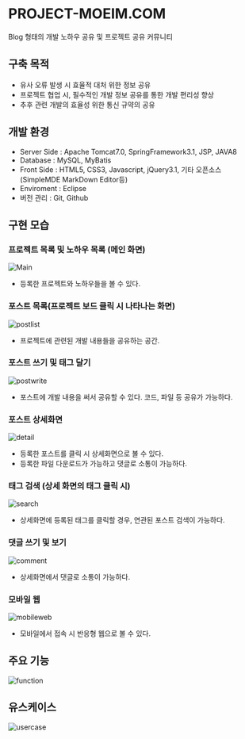 # PROJECT-MOEIM.COM
Blog 형태의 개발 노하우 공유 및 프로젝트 공유 커뮤니티

## 구축 목적
* 유사 오류 발생 시 효율적 대처 위한 정보 공유
* 프로젝트 협업 시, 필수적인 개발 정보 공유를 통한 개발 편리성 향상
* 추후 관련 개발의 효율성 위한 통신 규약의 공유

## 개발 환경
* Server Side : Apache Tomcat7.0, SpringFramework3.1, JSP, JAVA8
* Database : MySQL, MyBatis
* Front Side : HTML5, CSS3, Javascript, jQuery3.1, 기타 오픈소스(SimpleMDE MarkDown Editor등)
* Enviroment : Eclipse
* 버전 관리 : Git, Github

## 구현 모습
### 프로젝트 목록 및 노하우 목록 (메인 화면)
![Main](https://github.com/hyunhee7/PROJECT-MOEIM.COM/blob/master/screenshot/Main.png)
- 등록한 프로젝트와 노하우들을 볼 수 있다.


### 포스트 목록(프로젝트 보드 클릭 시 나타나는 화면)
![postlist](https://github.com/hyunhee7/PROJECT-MOEIM.COM/blob/master/screenshot/projectTimeline.png)
- 프로젝트에 관련된 개발 내용들을 공유하는 공간.


### 포스트 쓰기 및 태그 달기
![postwrite](https://github.com/hyunhee7/PROJECT-MOEIM.COM/blob/master/screenshot/postWrite.png)
- 포스트에 개발 내용을 써서 공유할 수 있다. 코드, 파일 등 공유가 가능하다.


### 포스트 상세화면
![detail](https://github.com/hyunhee7/PROJECT-MOEIM.COM/blob/master/screenshot/knowhowDetail.png)
- 등록한 포스트를 클릭 시 상세화면으로 볼 수 있다. 
- 등록한 파일 다운로드가 가능하고 댓글로 소통이 가능하다. 


### 태그 검색 (상세 화면의 태그 클릭 시)
![search](https://github.com/hyunhee7/PROJECT-MOEIM.COM/blob/master/screenshot/knowhowSearch.png)
- 상세화면에 등록된 태그를 클릭할 경우, 연관된 포스트 검색이 가능하다.


### 댓글 쓰기 및 보기
![comment](https://github.com/hyunhee7/PROJECT-MOEIM.COM/blob/master/screenshot/comment.png)
- 상세화면에서 댓글로 소통이 가능하다.


### 모바일 웹
![mobileweb](https://github.com/hyunhee7/PROJECT-MOEIM.COM/blob/master/screenshot/mobilecomment.png)
- 모바일에서 접속 시 반응형 웹으로 볼 수 있다.


## 주요 기능
![function](https://github.com/hyunhee7/PROJECT-MOEIM.COM/blob/master/screenshot/%EA%B8%B0%EB%8A%A5%EC%A0%95%EC%9D%98.png)

## 유스케이스
![usercase](https://github.com/hyunhee7/PROJECT-MOEIM.COM/blob/master/screenshot/usecase.png)
